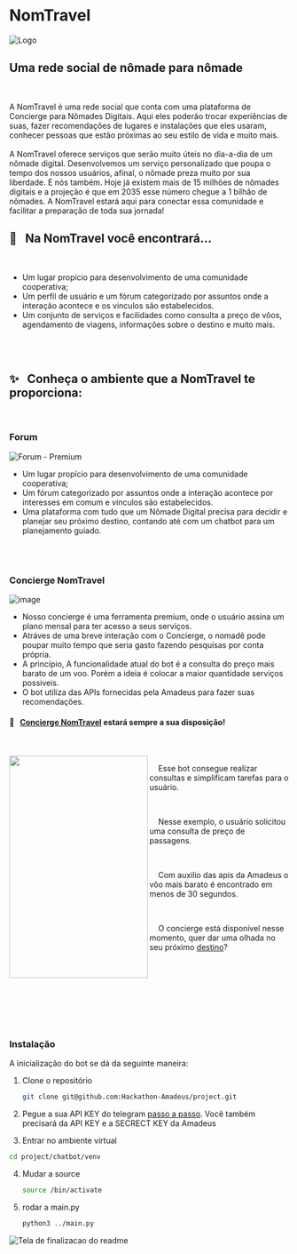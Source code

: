 # NomTravel

![Logo](https://user-images.githubusercontent.com/79846426/202920146-7e5fbadf-d860-4161-b458-38cea5399dbd.png)

## Uma rede social de nômade para nômade

<br>

A NomTravel é uma rede social que conta com uma plataforma de Concierge para Nômades Digitais. Aqui eles poderão trocar experiências de suas, fazer recomendações de lugares e instalações que eles usaram, conhecer pessoas que estão próximas ao seu estilo de vida e muito mais.
<br>
<br>
A NomTravel oferece serviços que serão muito úteis no dia-a-dia de um nômade digital. Desenvolvemos um serviço personalizado que poupa o tempo dos nossos usuários, afinal, o nômade preza muito por sua liberdade. E nós também. Hoje já existem mais de 15 milhões de nômades digitais e a projeção é que em 2035 esse número chegue a 1 bilhão de nômades. A NomTravel estará aqui para conectar essa comunidade e facilitar a preparação de toda sua jornada! 


## 🌟 &nbsp; Na NomTravel você encontrará…

<br>

- Um lugar propício para desenvolvimento de uma comunidade cooperativa;
- Um perfil de usuário e um fórum categorizado por assuntos onde a interação acontece e os vinculos são estabelecidos.
- Um conjunto de serviços e facilidades como consulta a preço de vôos, agendamento de viagens, informações sobre o destino e muito mais.

<br>
<br>

## ✨ &nbsp; Conheça o ambiente que a NomTravel te proporciona:


<br>

### Forum

![Forum - Premium](https://user-images.githubusercontent.com/79846426/202924989-dcd424c3-c726-4fb5-941e-4152ed36e022.png)

- Um lugar propício para desenvolvimento de uma comunidade cooperativa;
- Um fórum categorizado por assuntos onde a interação acontece por interesses em comum e vínculos são estabelecidos.
- Uma plataforma com tudo que um Nômade Digital precisa para decidir e planejar seu próximo destino, contando até com um chatbot para um planejamento guiado.

<br>
<br>

### Concierge NomTravel
![image](https://user-images.githubusercontent.com/79846426/202924846-286676c6-a209-4306-802a-ca6133c8ea85.png)

- Nosso concierge é uma ferramenta premium, onde o usuário assina um plano mensal para ter acesso a seus serviços.
- Atráves de uma breve interação com o Concierge, o nomadê pode poupar muito tempo que seria gasto fazendo pesquisas por conta própria.
- A princípio, A funcionalidade atual do bot é a consulta do preço mais barato de um voo. Porém a ideia é colocar a maior quantidade serviços possiveis.
- O bot utiliza das APIs fornecidas pela Amadeus para fazer suas recomendações.  


#### 🌟 &nbsp; [Concierge NomTravel](https://t.me/TravelNom_bot) estará sempre a sua disposição!
<br>
<br>

<img align="left" src="https://user-images.githubusercontent.com/79846426/202926886-1b56daed-a78e-4e1c-84b7-f433dff63594.gif" width="250px" height="400px" display="block">



&nbsp; &nbsp;  Esse bot consegue realizar consultas e simplificam tarefas para o usuário.

<br>

&nbsp; &nbsp;  Nesse exemplo, o usuário solicitou uma consulta de preço de passagens.

<br>
 
&nbsp; &nbsp; Com auxilio das apis da Amadeus o vôo mais barato é encontrado em menos de 30 segundos.  

<br>

&nbsp; &nbsp;  O concierge está disponível nesse momento, quer dar uma olhada no seu próximo [destino](https://t.me/TravelNom_bot)?  

<br>


<br>
<br>
<br>
<br>
<br>
<br>


### Instalação

A inicialização do bot se dá da seguinte maneira:

1. Clone o repositório
   ```sh
   git clone git@github.com:Hackathon-Amadeus/project.git
   ```
2. Pegue a sua API KEY do telegram [passo a passo](https://sendpulse.com/knowledge-base/chatbot/telegram/create-telegram-chatbot). Você também precisará da API KEY e a SECRECT KEY da Amadeus

3.  Entrar no ambiente virtual
   ```sh
   cd project/chatbot/venv
   ```
4. Mudar a source
   ```sh
   source /bin/activate
   ```
5. rodar a main.py
   ```sh
   python3 ../main.py
   ``` 


![Tela de finalizacao do readme](https://user-images.githubusercontent.com/79846426/202925604-8129c49b-6a58-4bc6-90bf-1a8224e233d3.png)

